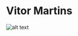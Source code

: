 # Vitor Martins
![alt text](https://github.com/[username]/[reponame]/blob/[branch]/image.jpg?raw=true)
